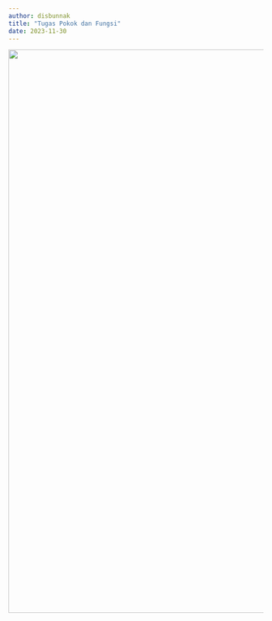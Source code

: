 ```yaml
---
author: disbunnak
title: "Tugas Pokok dan Fungsi"
date: 2023-11-30
---
```

<p><img src="/images/QrrQ8B2ll3LwnydznRPs.jpg" alt="" width="1000" height="1112" /></p>